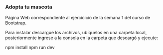 ### Adopta tu mascota

Página Web correspondiente al ejercicicio de la semana 1 del curso de Bootstrap.

Para instalar descargue los archivos, ubíquelos en una carpeta local, posteriormente ingrese a la consola en la carpeta que descargó y ejecute:

npm install
npm run dev


